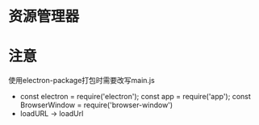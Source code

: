# 资源管理器


# 注意
  使用electron-package打包时需要改写main.js
  - const electron = require('electron');
    const app = require('app');
    const BrowserWindow = require('browser-window')
  - loadURL -> loadUrl

